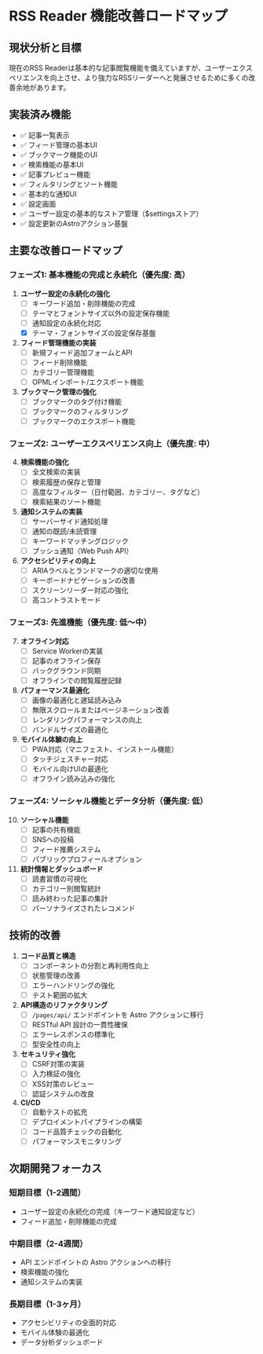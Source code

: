 # RSS Reader 機能改善ロードマップ

## 現状分析と目標

現在のRSS Readerは基本的な記事閲覧機能を備えていますが、ユーザーエクスペリエンスを向上させ、より強力なRSSリーダーへと発展させるために多くの改善余地があります。

## 実装済み機能

- ✅ 記事一覧表示
- ✅ フィード管理の基本UI
- ✅ ブックマーク機能のUI
- ✅ 検索機能の基本UI
- ✅ 記事プレビュー機能
- ✅ フィルタリングとソート機能
- ✅ 基本的な通知UI
- ✅ 設定画面
- ✅ ユーザー設定の基本的なストア管理（$settingsストア）
- ✅ 設定更新のAstroアクション基盤

## 主要な改善ロードマップ

### フェーズ1: 基本機能の完成と永続化（優先度: 高）

1. **ユーザー設定の永続化の強化**
   - [ ] キーワード追加・削除機能の完成
   - [ ] テーマとフォントサイズ以外の設定保存機能
   - [ ] 通知設定の永続化対応
   - [x] テーマ・フォントサイズの設定保存基盤

2. **フィード管理機能の実装**
   - [ ] 新規フィード追加フォームとAPI
   - [ ] フィード削除機能
   - [ ] カテゴリー管理機能
   - [ ] OPMLインポート/エクスポート機能

3. **ブックマーク管理の強化**
   - [ ] ブックマークのタグ付け機能
   - [ ] ブックマークのフィルタリング
   - [ ] ブックマークのエクスポート機能

### フェーズ2: ユーザーエクスペリエンス向上（優先度: 中）

4. **検索機能の強化**
   - [ ] 全文検索の実装
   - [ ] 検索履歴の保存と管理
   - [ ] 高度なフィルター（日付範囲、カテゴリー、タグなど）
   - [ ] 検索結果のソート機能

5. **通知システムの実装**
   - [ ] サーバーサイド通知処理
   - [ ] 通知の既読/未読管理
   - [ ] キーワードマッチングロジック
   - [ ] プッシュ通知（Web Push API）

6. **アクセシビリティの向上**
   - [ ] ARIAラベルとランドマークの適切な使用
   - [ ] キーボードナビゲーションの改善
   - [ ] スクリーンリーダー対応の強化
   - [ ] 高コントラストモード

### フェーズ3: 先進機能（優先度: 低〜中）

7. **オフライン対応**
   - [ ] Service Workerの実装
   - [ ] 記事のオフライン保存
   - [ ] バックグラウンド同期
   - [ ] オフラインでの閲覧履歴記録

8. **パフォーマンス最適化**
   - [ ] 画像の最適化と遅延読み込み
   - [ ] 無限スクロールまたはページネーション改善
   - [ ] レンダリングパフォーマンスの向上
   - [ ] バンドルサイズの最適化

9. **モバイル体験の向上**
    - [ ] PWA対応（マニフェスト、インストール機能）
    - [ ] タッチジェスチャー対応
    - [ ] モバイル向けUIの最適化
    - [ ] オフライン読み込みの強化

### フェーズ4: ソーシャル機能とデータ分析（優先度: 低）

10. **ソーシャル機能**
    - [ ] 記事の共有機能
    - [ ] SNSへの投稿
    - [ ] フィード推薦システム
    - [ ] パブリックプロフィールオプション

11. **統計情報とダッシュボード**
    - [ ] 読書習慣の可視化
    - [ ] カテゴリー別閲覧統計
    - [ ] 読み終わった記事の集計
    - [ ] パーソナライズされたレコメンド

## 技術的改善

1. **コード品質と構造**
   - [ ] コンポーネントの分割と再利用性向上
   - [ ] 状態管理の改善
   - [ ] エラーハンドリングの強化
   - [ ] テスト範囲の拡大

2. **API構造のリファクタリング**
   - [ ] `/pages/api/` エンドポイントを Astro アクションに移行
   - [ ] RESTful API 設計の一貫性確保
   - [ ] エラーレスポンスの標準化
   - [ ] 型安全性の向上

3. **セキュリティ強化**
   - [ ] CSRF対策の実装
   - [ ] 入力検証の強化
   - [ ] XSS対策のレビュー
   - [ ] 認証システムの改良

4. **CI/CD**
   - [ ] 自動テストの拡充
   - [ ] デプロイメントパイプラインの構築
   - [ ] コード品質チェックの自動化
   - [ ] パフォーマンスモニタリング

## 次期開発フォーカス

### 短期目標（1-2週間）
- ユーザー設定の永続化の完成（キーワード通知設定など）
- フィード追加・削除機能の完成

### 中期目標（2-4週間）
- API エンドポイントの Astro アクションへの移行
- 検索機能の強化
- 通知システムの実装

### 長期目標（1-3ヶ月）
- アクセシビリティの全面的対応
- モバイル体験の最適化
- データ分析ダッシュボード
